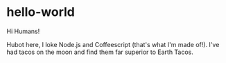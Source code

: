 # hello-world

Hi Humans!

Hubot here, I loke Node.js and Coffeescript (that's what I'm made of!).
I've had tacos on the moon and find them far superior to Earth Tacos. 
